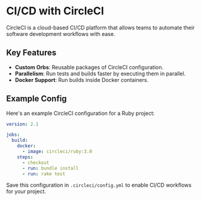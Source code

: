 # CI/CD with CircleCI

CircleCI is a cloud-based CI/CD platform that allows teams to automate their software development workflows with ease.

## Key Features
- **Custom Orbs**: Reusable packages of CircleCI configuration.
- **Parallelism**: Run tests and builds faster by executing them in parallel.
- **Docker Support**: Run builds inside Docker containers.

## Example Config

Here's an example CircleCI configuration for a Ruby project:

```yaml
version: 2.1

jobs:
  build:
    docker:
      - image: circleci/ruby:3.0
    steps:
      - checkout
      - run: bundle install
      - run: rake test
```

Save this configuration in `.circleci/config.yml` to enable CI/CD workflows for your project.